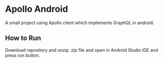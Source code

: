 # Apollo Android

A small project using Apollo client which implements GraphQL in android.

## How to Run

Download repository and unzip .zip file and open in Android Studio IDE and press run button.


